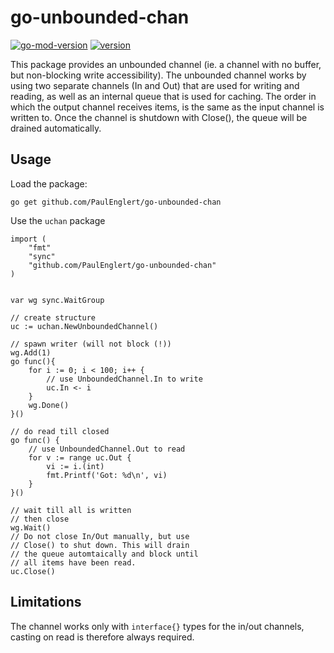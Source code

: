 # go-unbounded-chan


[![go-mod-version](https://img.shields.io/github/go-mod/go-version/PaulEnglert/go-unbounded-chan)](https://github.com/PaulEnglert/go-unbounded-chan)
[![version](https://img.shields.io/github/v/release/PaulEnglert/go-unbounded-chan)](https://github.com/PaulEnglert/go-unbounded-chan)



This package provides an unbounded channel (ie. a channel with no buffer, but non-blocking write accessibility). The unbounded channel works by using two separate channels (In and Out) that are used for writing and reading, as well as an internal queue that is used for caching. The order in which the output channel receives items, is the same as the input channel is written to. Once the channel is shutdown with Close(), the queue will be drained automatically.

## Usage


Load the package:

    go get github.com/PaulEnglert/go-unbounded-chan


Use the `uchan` package
    
    import (
        "fmt"
        "sync"
        "github.com/PaulEnglert/go-unbounded-chan"
    )


    var wg sync.WaitGroup

    // create structure
    uc := uchan.NewUnboundedChannel()

    // spawn writer (will not block (!))
    wg.Add(1)
    go func(){
        for i := 0; i < 100; i++ {
            // use UnboundedChannel.In to write
            uc.In <- i
        }
        wg.Done()
    }()

    // do read till closed
    go func() {
        // use UnboundedChannel.Out to read
        for v := range uc.Out {
            vi := i.(int)
            fmt.Printf('Got: %d\n', vi)
        }
    }()

    // wait till all is written
    // then close
    wg.Wait()
    // Do not close In/Out manually, but use
    // Close() to shut down. This will drain
    // the queue automtaically and block until
    // all items have been read.
    uc.Close()


## Limitations

The channel works only with `interface{}` types for the in/out channels, casting on read is therefore always required.
